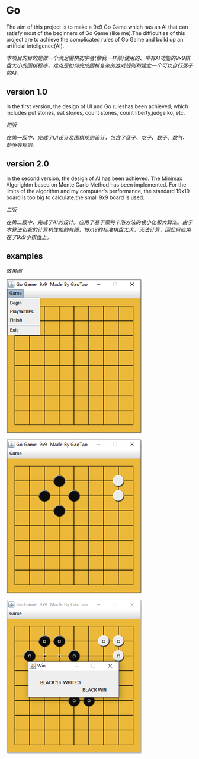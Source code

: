 # Go
 The aim of this project is to make a 9x9 Go Game which has an AI that can satisfy most of the beginners of Go Game (like me).The difficulties of this project are to achieve the complicated rules of Go Game and build up an artificial intellgence(AI). 

*本项目的目的是做一个满足围棋初学者(像我一样菜)使用的、带有AI功能的9x9棋盘大小的围棋程序，难点是如何完成围棋复杂的游戏规则和建立一个可以自行落子的AI。*

## version 1.0
In the first version, the design of UI and Go ruleshas been achieved, which includes put stones, eat stones, count stones, count liberty,judge ko, etc.

*初版*

*在第一版中，完成了UI设计及围棋规则设计，包含了落子、吃子、数子、数气、劫争等规则。*

## version 2.0
In the second version, the design of AI has been achieved. The Minimax Algorightm based on Monte Carlo Method has been implemented. For the limits of the algorithm and my computer's performance, the standard 19x19 board is too big to calculate,the small 9x9 board is used.

*二版*

*在第二版中，完成了AI的设计。应用了基于蒙特卡洛方法的极小化极大算法。由于本算法和我的计算机性能的有限，19x19的标准棋盘太大，无法计算，因此只应用在了9x9小棋盘上。*

## examples
*效果图*

![example1](version_2.0/src/gogame/Icons/example1.png)

![example2](version_2.0/src/gogame/Icons/example2.png)

![example3](version_2.0/src/gogame/Icons/example3.png)
